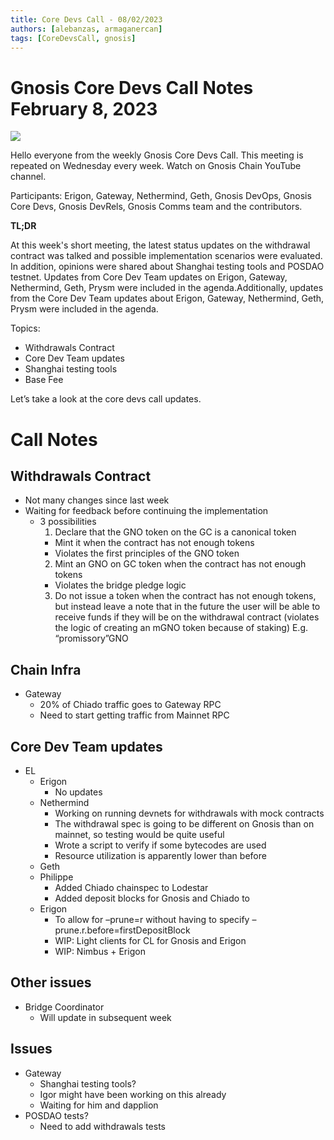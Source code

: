 ```yaml
---
title: Core Devs Call - 08/02/2023
authors: [alebanzas, armaganercan]
tags: [CoreDevsCall, gnosis]
---
```


# Gnosis Core Devs Call Notes February 8, 2023

![](https://i.imgur.com/kTqmelS.png)


Hello everyone from the weekly Gnosis Core Devs Call. This meeting is repeated on Wednesday every week. Watch on Gnosis Chain YouTube channel. ‍

Participants: Erigon, Gateway, Nethermind, Geth, Gnosis DevOps, Gnosis Core Devs, Gnosis DevRels, Gnosis Comms team and the contributors.

**TL;DR**

At this week's short meeting, the latest status updates on the withdrawal contract was talked and possible implementation scenarios were evaluated. In addition, opinions were shared about Shanghai testing tools and POSDAO testnet. Updates from Core Dev Team updates on Erigon, Gateway, Nethermind, Geth, Prysm were included in the agenda.Additionally, updates from the Core Dev Team updates about Erigon, Gateway, Nethermind, Geth, Prysm were included in the agenda.

Topics:​
* Withdrawals Contract
* Core Dev Team updates
* Shanghai testing tools
* Base Fee


Let’s take a look at the core devs call updates.

# Call Notes

## Withdrawals Contract
  * Not many changes since last week
  * Waiting for feedback before continuing the implementation
    * 3 possibilities
      1. Declare that the GNO token on the GC is a canonical token 
        * Mint it when the contract has not enough tokens 
        * Violates the first principles of the GNO token
      2. Mint an GNO on GC token when the contract has not enough tokens
        * Violates the bridge pledge logic
      3. Do not issue a token when the contract has not enough tokens, but instead leave a note that in the future the user will be able to receive funds if they will be on the withdrawal contract (violates the logic of creating an mGNO token because of staking)
E.g. “promissory”GNO
##  Chain Infra
  * Gateway
    * 20% of Chiado traffic goes to Gateway RPC
    * Need to start getting traffic from Mainnet RPC
## Core Dev Team updates
  * EL
     * Erigon
       * No updates
    * Nethermind
      * Working on running devnets for withdrawals with mock contracts
      * The withdrawal spec is going to be different on Gnosis than on mainnet, so testing would be quite useful
      * Wrote a script to verify if some bytecodes are used
      * Resource utilization is apparently lower than before
    * Geth
     * Philippe
       * Added Chiado chainspec to Lodestar
       * Added deposit blocks for Gnosis and Chiado to 
    * Erigon
      * To allow for –prune=r without having to specify –prune.r.before=firstDepositBlock
      * WIP: Light clients for CL for Gnosis and Erigon
      * WIP: Nimbus + Erigon
## Other issues
  * Bridge Coordinator
     * Will update in subsequent week
## Issues
  * Gateway
     * Shanghai testing tools?
     * Igor might have been working on this already
     * Waiting for him and dapplion
 * POSDAO tests? 
   * Need to add withdrawals tests

